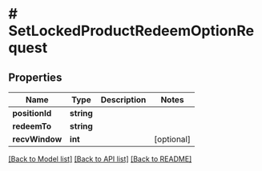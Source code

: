 # # SetLockedProductRedeemOptionRequest

## Properties

Name | Type | Description | Notes
------------ | ------------- | ------------- | -------------
**positionId** | **string** |  |
**redeemTo** | **string** |  |
**recvWindow** | **int** |  | [optional]

[[Back to Model list]](../../README.md#models) [[Back to API list]](../../README.md#endpoints) [[Back to README]](../../README.md)
